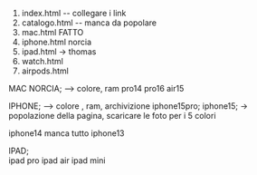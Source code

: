 1) index.html -- collegare i link
2) catalogo.html -- manca da popolare
3) mac.html FATTO
4) iphone.html norcia
5) ipad.html -> thomas
6) watch.html
7) airpods.html

MAC NORCIA; --> colore, ram
   pro14
   pro16
   air15

IPHONE; --> colore , ram, archivizione
  iphone15pro;
  iphone15; -> popolazione della pagina, scaricare le foto per i 5 colori

  iphone14 manca tutto
  iphone13

IPAD;  
  ipad pro
  ipad air
  ipad mini

